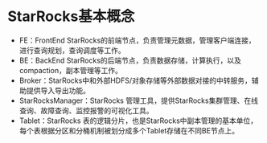 # StarRocks基本概念

* FE：FrontEnd StarRocks的前端节点，负责管理元数据，管理客户端连接，进行查询规划，查询调度等工作。
* BE：BackEnd StarRocks的后端节点，负责数据存储，计算执行，以及compaction，副本管理等工作。
* Broker：StarRocks中和外部HDFS/对象存储等外部数据对接的中转服务，辅助提供导入导出功能。
* StarRocksManager：StarRocks 管理工具，提供StarRocks集群管理、在线查询、故障查询、监控报警的可视化工具。
* Tablet：StarRocks 表的逻辑分片，也是StarRocks中副本管理的基本单位，每个表根据分区和分桶机制被划分成多个Tablet存储在不同BE节点上。
